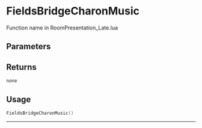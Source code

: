 # FieldsBridgeCharonMusic
Function name in RoomPresentation_Late.lua
## Parameters

## Returns
`none`
## Usage
```lua
FieldsBridgeCharonMusic()
```
---
